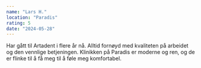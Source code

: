 ```yaml
---
name: "Lars H."
location: "Paradis"
rating: 5
date: "2024-05-28"
---
```


Har gått til Artadent i flere år nå. Alltid fornøyd med kvaliteten på arbeidet og den vennlige betjeningen. Klinikken på Paradis er moderne og ren, og de er flinke til å få meg til å føle meg komfortabel.